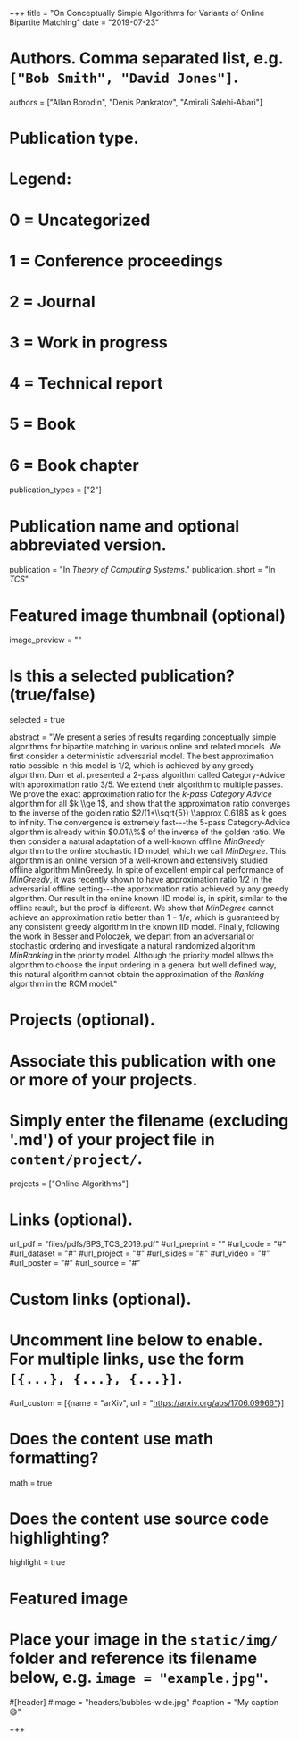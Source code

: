 +++
title = "On Conceptually Simple Algorithms for Variants of Online Bipartite Matching"
date = "2019-07-23"

# Authors. Comma separated list, e.g. `["Bob Smith", "David Jones"]`.
authors = ["Allan Borodin", "Denis Pankratov", "Amirali Salehi-Abari"]


# Publication type.
# Legend:
# 0 = Uncategorized
# 1 = Conference proceedings
# 2 = Journal
# 3 = Work in progress
# 4 = Technical report
# 5 = Book
# 6 = Book chapter
publication_types = ["2"]

# Publication name and optional abbreviated version.
publication = "In *Theory of Computing Systems*."
publication_short = "In *TCS*"



# Featured image thumbnail (optional)
image_preview = ""

# Is this a selected publication? (true/false)
selected = true

abstract = "We present a series of results regarding conceptually simple algorithms for bipartite matching in various online and related models. We first consider a deterministic adversarial model. The best approximation ratio possible in this model is $1/ 2$, which is achieved by any greedy algorithm. Durr et al. presented a $2$-pass algorithm called Category-Advice with approximation ratio $3/ 5$. We extend their algorithm to multiple passes. We prove the exact approximation ratio for the *$k$-pass Category Advice* algorithm for all $k \\ge 1$, and show that the approximation ratio converges to the inverse of the golden ratio $2/(1+\\sqrt{5}) \\approx 0.618$ as $k$ goes to infinity. The convergence is extremely fast---the $5$-pass Category-Advice algorithm is already within $0.01\\%$ of the inverse of the golden ratio. We then consider a natural adaptation of a well-known offline *MinGreedy* algorithm to the online stochastic IID model, which we call *MinDegree*. This algorithm is an online version of a well-known and extensively studied offline algorithm MinGreedy. In spite of excellent empirical performance of *MinGreedy*, it was recently shown to have approximation ratio $1/ 2$ in the adversarial offline setting---the approximation ratio achieved by any greedy algorithm. Our result in the online known IID model is, in spirit, similar to the offline result, but the proof is different. We show that *MinDegree* cannot achieve an approximation ratio better than $1-1/e$, which is guaranteed by any consistent greedy algorithm in the known IID model. Finally, following the work in Besser and Poloczek, we depart from an adversarial or stochastic ordering and investigate a natural randomized algorithm *MinRanking* in the priority model. Although the priority model allows the algorithm to choose the input ordering in a general but well defined way, this natural algorithm cannot obtain the approximation of the *Ranking* algorithm in the ROM model."

# Projects (optional).
#   Associate this publication with one or more of your projects.
#   Simply enter the filename (excluding '.md') of your project file in `content/project/`.
projects = ["Online-Algorithms"]

# Links (optional).
url_pdf = "files/pdfs/BPS_TCS_2019.pdf"
#url_preprint = ""
#url_code = "#"
#url_dataset = "#"
#url_project = "#"
#url_slides = "#"
#url_video = "#"
#url_poster = "#"
#url_source = "#"

# Custom links (optional).
#   Uncomment line below to enable. For multiple links, use the form `[{...}, {...}, {...}]`.
#url_custom = [{name = "arXiv", url = "https://arxiv.org/abs/1706.09966"}]

# Does the content use math formatting?
math = true

# Does the content use source code highlighting?
highlight = true

# Featured image
# Place your image in the `static/img/` folder and reference its filename below, e.g. `image = "example.jpg"`.
#[header]
#image = "headers/bubbles-wide.jpg"
#caption = "My caption :smile:"

+++
